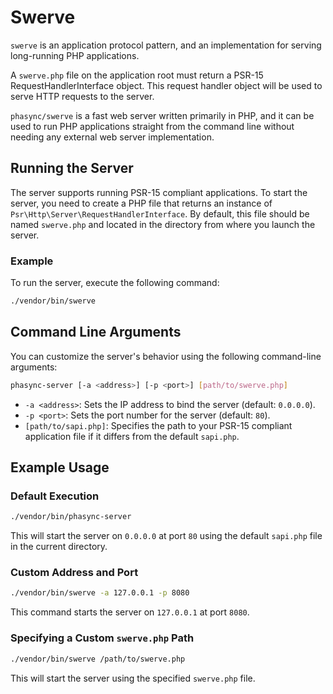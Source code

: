 # Swerve

`swerve` is an application protocol pattern, and an implementation for serving long-running PHP applications.

A `swerve.php` file on the application root must return a PSR-15 RequestHandlerInterface object. This request handler object will be used to serve HTTP requests to the server.

`phasync/swerve` is a fast web server written primarily in PHP, and it can be used to run PHP applications straight from the command line without needing any external web server implementation.

## Running the Server

The server supports running PSR-15 compliant applications. To start the server, you need to create a PHP file that returns an instance of `Psr\Http\Server\RequestHandlerInterface`. By default, this file should be named `swerve.php` and located in the directory from where you launch the server.

### Example

To run the server, execute the following command:

```bash
./vendor/bin/swerve
```

## Command Line Arguments

You can customize the server's behavior using the following command-line arguments:

```bash
phasync-server [-a <address>] [-p <port>] [path/to/swerve.php]
```

- `-a <address>`: Sets the IP address to bind the server (default: `0.0.0.0`).
- `-p <port>`: Sets the port number for the server (default: `80`).
- `[path/to/sapi.php]`: Specifies the path to your PSR-15 compliant application file if it differs from the default `sapi.php`.

## Example Usage

### Default Execution

```bash
./vendor/bin/phasync-server
```

This will start the server on `0.0.0.0` at port `80` using the default `sapi.php` file in the current directory.

### Custom Address and Port

```bash
./vendor/bin/swerve -a 127.0.0.1 -p 8080
```

This command starts the server on `127.0.0.1` at port `8080`.

### Specifying a Custom `swerve.php` Path

```bash
./vendor/bin/swerve /path/to/swerve.php
```

This will start the server using the specified `swerve.php` file.
